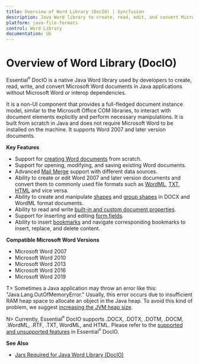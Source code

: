 ```yaml
---
title: Overview of Word Library (DocIO) | Syncfusion
description: Java Word library to create, read, edit, and convert Microsoft Word documents in Java applications without Microsoft Word or interop dependencies.
platform: java-file-formats
control: Word Library
documentation: UG
---
```

# Overview of Word Library (DocIO)

Essential<sup style="font-size:70%">&reg;</sup> DocIO is a native Java Word library used by developers to create, read, write, and convert Microsoft Word documents in Java applications without Microsoft Word or interop dependencies.

It is a non-UI component that provides a full-fledged document instance model, similar to the Microsoft Office COM libraries, to interact with document elements explicitly and perform necessary manipulations. It is built from scratch in Java and does not require Microsoft Word to be installed on the machine. It supports Word 2007 and later version documents.

**Key Features**

* Support for [creating Word documents](https://help.syncfusion.com/document-processing/word/word-library/java/getting-started) from scratch.
* Support for opening, modifying, and saving existing Word documents.
* Advanced [Mail Merge](https://help.syncfusion.com/document-processing/word/word-library/java/working-with-mail-merge) support with different data sources.
* Ability to create or edit Word 2007 and later version documents and convert them to commonly used file formats such as [WordML](https://help.syncfusion.com/document-processing/word/word-library/java/word-file-formats#word-processing-xml-xml), [TXT](https://help.syncfusion.com/document-processing/word/word-library/java/text), [HTML](https://help.syncfusion.com/document-processing/word/word-library/java/html) and vice versa.
* Ability to create and manipulate [shapes](https://help.syncfusion.com/document-processing/word/word-library/java/working-with-shapes) and [group shapes](https://help.syncfusion.com/document-processing/word/word-library/java/working-with-shapes#grouping-shapes) in DOCX and WordML format documents.
* Ability to read and write [built-in and custom document properties](https://help.syncfusion.com/document-processing/word/word-library/java/working-with-word-document#working-with-word-document-properties).
* Support for inserting and editing [form fields](https://help.syncfusion.com/document-processing/word/word-library/java/working-with-form-fields).
* Ability to insert [bookmarks](https://help.syncfusion.com/document-processing/word/word-library/java/working-with-bookmarks) and navigate corresponding bookmarks to insert, replace, and delete content.

**Compatible Microsoft Word Versions**

* Microsoft Word 2007
* Microsoft Word 2010
* Microsoft Word 2013
* Microsoft Word 2016
* Microsoft Word 2019

T> Sometimes a Java application may throw an error like this: "Java.Lang.OutOfMemoryError." Usually, this error occurs due to insufficient RAM heap space to allocate an object in the Java heap. To avoid this kind of problem, we suggest [increasing the JVM heap size](https://docs.oracle.com/cd/E29587_01/PlatformServices.60x/ps_rel_discovery/src/crd_advanced_jvm_heap.html).

N> Currently, Essential<sup style="font-size:70%">&reg;</sup> DocIO supports .DOCX, .DOTX, .DOTM, .DOCM, .WordML, .RTF, .TXT, WordML, and HTML. Please refer to the [supported and unsupported features](https://help.syncfusion.com/document-processing/word/word-library/java/supported-and-unsupported-features) in Essential<sup style="font-size:70%">&reg;</sup> DocIO.

**See Also**

* [Jars Required for Java Word Library (DocIO)](https://help.syncfusion.com/document-processing/word/word-library/java/jars-required#download-jars)
